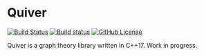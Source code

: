 # Quiver

[![Build Status](https://travis-ci.org/Fytch/Quiver.svg?branch=master)](https://travis-ci.org/Fytch/Quiver)
[![Build status](https://ci.appveyor.com/api/projects/status/r6p8k94a9ggmxbun?svg=true)](https://ci.appveyor.com/project/Fytch/quiver)
[![GitHub License](https://img.shields.io/badge/license-MIT-blue.svg)](LICENSE.txt)

Quiver is a graph theory library written in C++17. Work in progress.